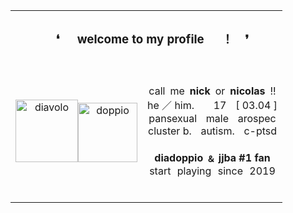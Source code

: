<table align="center">
  <tr>
    <th align="center" colspan="3""><b><h3> ❛  welcome to my profile  ！ ❜</h3><b></th>
  </tr>
  <tr>
    <td><p align="center"><img src="https://i.postimg.cc/6QP9s3TZ/pony-town-did-babygirl-stand-3x.png" width="100" alt="diavolo"><img src="https://i.postimg.cc/TwrxRT4w/68747470733a2f2f692e706f7374696d672e63632f72707338595779632f706f6e792d746f776e2d6469642d62616279626f.png" width="95" alt="doppio"></p>
   </td>
     <td>
<br><p align="center">
</u>call me <b>nick</b> or <b>nicolas</b> !! <br>
he  ／ him.    17  [ 03.04 ]<br>
pansexual  male  arospec<br>
cluster b.  autism.  c-ptsd<br>
<br>
<b>diadoppio ﹠ jjba #1 fan</b><br>
start playing since 2019
</p><br>
     </td>
  </tr>
</table>
